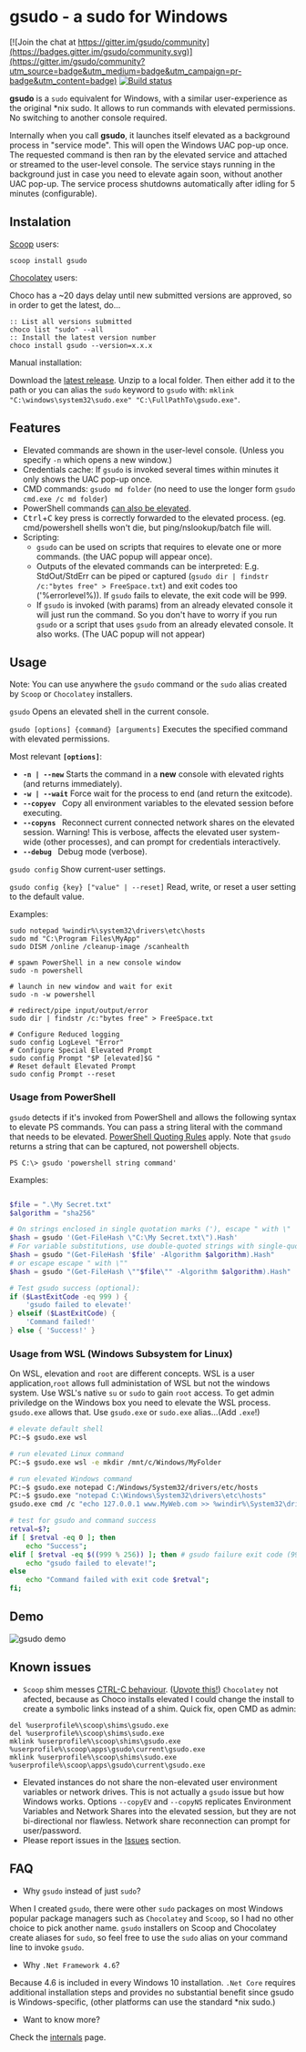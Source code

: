 # gsudo - a sudo for Windows

[![Join the chat at https://gitter.im/gsudo/community](https://badges.gitter.im/gsudo/community.svg)](https://gitter.im/gsudo/community?utm_source=badge&utm_medium=badge&utm_campaign=pr-badge&utm_content=badge)
[![Build status](https://ci.appveyor.com/api/projects/status/nkd11bifhnqaxay9/branch/master?svg=true)](https://ci.appveyor.com/project/gerardog/gsudo)

**gsudo** is a `sudo` equivalent for Windows, with a similar user-experience as the original *nix sudo.
It allows to run commands with elevated permissions. No switching to another console required.

Internally when you call **gsudo**, it launches itself elevated as a background process in "service mode". This will open the Windows UAC pop-up once. The requested command is then ran by the elevated service and attached or streamed to the user-level console. The service stays running in the background just in case you need to elevate again soon, without another UAC pop-up. The service process shutdowns automatically after idling for 5 minutes (configurable).

## Instalation

[Scoop](https://chocolatey.org/install) users: 

``` batch
scoop install gsudo
```

[Chocolatey](https://chocolatey.org/install) users:

Choco has a ~20 days delay until new submitted versions are approved, so in order to get the latest, do...

``` batch
:: List all versions submitted
choco list "sudo" --all
:: Install the latest version number
choco install gsudo --version=x.x.x
```

Manual installation:

Download the [latest release](https://github.com/gerardog/gsudo/releases/latest). Unzip to a local folder. Then either add it to the path or you can alias the `sudo` keyword to `gsudo` with:
 `mklink "C:\windows\system32\sudo.exe" "C:\FullPathTo\gsudo.exe"`.

## Features

- Elevated commands are shown in the user-level console. (Unless you specify `-n` which opens a new window.)
- Credentials cache: If `gsudo` is invoked several times within minutes it only shows the UAC pop-up once.
- CMD commands: `gsudo md folder` (no need to use the longer form `gsudo cmd.exe /c md folder`)
- PowerShell commands [can also be elevated](#Usage-from-PowerShell).
- <kbd>Ctrl</kbd>+<kbd>C</kbd> key press is correctly forwarded to the elevated process. (eg. cmd/powershell shells won't die, but ping/nslookup/batch file will.
- Scripting: 
  - `gsudo` can be used on scripts that requires to elevate one or more commands. (the UAC popup will appear once). 
  - Outputs of the elevated commands can be interpreted: E.g. StdOut/StdErr can be piped or captured (`gsudo dir | findstr /c:"bytes free" > FreeSpace.txt`) and exit codes too ('%errorlevel%)). If `gsudo` fails to elevate, the exit code will be 999.
  - If `gsudo` is invoked (with params) from an already elevated console it will just run the command. So you don't have to worry if you run `gsudo` or a script that uses `gsudo` from an already elevated console. It also works. (The UAC popup will not appear)

## Usage

Note: You can use anywhere the `gsudo` command or the `sudo` alias created by `Scoop` or `Chocolatey` installers.

```gsudo```
Opens an elevated shell in the current console.

```gsudo [options] {command} [arguments]```
Executes the specified command with elevated permissions.

Most relevant **`[options]`**:

- **`-n | --new`**        Starts the command in a **new** console with elevated rights (and returns immediately).
- **`-w | --wait`**       Force wait for the process to end (and return the exitcode).
- **`--copyev `**         Copy all environment variables to the elevated session before executing.
- **`--copyns `**         Reconnect current connected network shares on the elevated session. Warning! This is verbose, affects the elevated user system-wide (other processes), and can prompt for credentials interactively.
- **`--debug `**          Debug mode (verbose).

```gsudo config```
Show current-user settings.

```gsudo config {key} ["value" | --reset]```
Read, write, or reset a user setting to the default value.

Examples:

``` batch
sudo notepad %windir%\system32\drivers\etc\hosts
sudo md "C:\Program Files\MyApp"
sudo DISM /online /cleanup-image /scanhealth

# spawn PowerShell in a new console window
sudo -n powershell

# launch in new window and wait for exit
sudo -n -w powershell

# redirect/pipe input/output/error
sudo dir | findstr /c:"bytes free" > FreeSpace.txt

# Configure Reduced logging
sudo config LogLevel "Error"
# Configure Special Elevated Prompt
sudo config Prompt "$P [elevated]$G "
# Reset default Elevated Prompt
sudo config Prompt --reset
```

### Usage from PowerShell

`gsudo` detects if it's invoked from PowerShell and allows the following syntax to elevate PS commands.
You can pass a string literal with the command that needs to be elevated. [PowerShell Quoting Rules](https://docs.microsoft.com/en-us/powershell/module/microsoft.powershell.core/about/about_quoting_rules) apply. Note that `gsudo` returns a string that can be captured, not powershell objects.

`PS C:\> gsudo 'powershell string command'`

Examples:

``` PowerShell

$file = ".\My Secret.txt"
$algorithm = "sha256"

# On strings enclosed in single quotation marks ('), escape " with \"
$hash = gsudo '(Get-FileHash \"C:\My Secret.txt\").Hash'
# For variable substitutions, use double-quoted strings with single-quotation marks inside
$hash = gsudo "(Get-FileHash '$file' -Algorithm $algorithm).Hash"
# or escape escape " with \""
$hash = gsudo "(Get-FileHash \""$file\"" -Algorithm $algorithm).Hash"

# Test gsudo success (optional):
if ($LastExitCode -eq 999 ) {
    'gsudo failed to elevate!'
} elseif ($LastExitCode) {
    'Command failed!'
} else { 'Success!' }
```

### Usage from WSL (Windows Subsystem for Linux)

On WSL, elevation and `root` are different concepts. WSL is a user application,`root` allows full administation of WSL but not the windows system. Use WSL's native `su` or `sudo` to gain `root` access. To get admin priviledge on the Windows box you need to elevate the WSL process. `gsudo.exe` allows that.
Use `gsudo.exe` or `sudo.exe` alias...(Add `.exe`!)

``` bash
# elevate default shell
PC:~$ gsudo.exe wsl

# run elevated Linux command
PC:~$ gsudo.exe wsl -e mkdir /mnt/c/Windows/MyFolder

# run elevated Windows command
PC:~$ gsudo.exe notepad C:/Windows/System32/drivers/etc/hosts
PC:~$ gsudo.exe "notepad C:\Windows\System32\drivers\etc\hosts"
gsudo.exe cmd /c "echo 127.0.0.1 www.MyWeb.com >> %windir%\System32\drivers\etc\hosts"

# test for gsudo and command success
retval=$?;
if [ $retval -eq 0 ]; then
    echo "Success";
elif [ $retval -eq $((999 % 256)) ]; then # gsudo failure exit code (999) is read as 231 on wsl (999 mod 256)
    echo "gsudo failed to elevate!";
else
    echo "Command failed with exit code $retval";
fi;
```

## Demo

![gsudo demo](demo.gif)

## Known issues

- `Scoop` shim messes [CTRL-C behaviour](https://github.com/lukesampson/scoop/issues/1896). ([Upvote this!](https://github.com/lukesampson/scoop/issues/3634)) `Chocolatey` not afected, because as Choco installs elevated I could change the install to create a symbolic links instead of a shim. Quick fix, open CMD as admin:

``` batch
del %userprofile%\scoop\shims\gsudo.exe
del %userprofile%\scoop\shims\sudo.exe
mklink %userprofile%\scoop\shims\gsudo.exe %userprofile%\scoop\apps\gsudo\current\gsudo.exe
mklink %userprofile%\scoop\shims\sudo.exe %userprofile%\scoop\apps\gsudo\current\gsudo.exe
```

- Elevated instances do not share the non-elevated user environment variables or network drives. This is not actually a `gsudo` issue but how Windows works. Options `--copyEV` and `--copyNS` replicates Environment Variables and Network Shares into the elevated session, but they are not bi-directional nor flawless. Network share reconnection can prompt for user/password.
- Please report issues in the [Issues](https://github.com/gerardog/gsudo/issues) section.

## FAQ

- Why `gsudo` instead of just `sudo`?

When I created `gsudo`, there were other `sudo` packages on most Windows popular package managers such as `Chocolatey` and `Scoop`, so I had no other choice to pick another name. `gsudo` installers on Scoop and Chocolatey create aliases for `sudo`, so feel free to use the `sudo` alias on your command line to invoke `gsudo`.

- Why `.Net Framework 4.6`?

Because 4.6 is included in every Windows 10 installation. `.Net Core` requires additional installation steps and provides no substantial benefit since gsudo is Windows-specific, (other platforms can use the standard *nix sudo.)

- Want to know more?

Check the [internals](internals.md) page.
